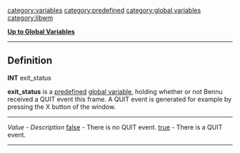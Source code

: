 <category:variables> <category:predefined> [category:global
variables](category:global_variables "wikilink") <category:libwm>

[**Up to Global Variables**](Global_variables "wikilink")

------------------------------------------------------------------------

Definition
----------

**INT** exit\_status

**exit\_status** is a [predefined](predefined "wikilink") [global
variable](global_variable "wikilink"), holding whether or not Bennu
received a QUIT event this frame. A QUIT event is generated for example
by pressing the X button of the window.

  --------------------------- ---------------------------
  *Value*                     - *Description*
  [false](false "wikilink")   - There is no QUIT event.
  [true](true "wikilink")     - There is a QUIT event.
  --------------------------- ---------------------------


